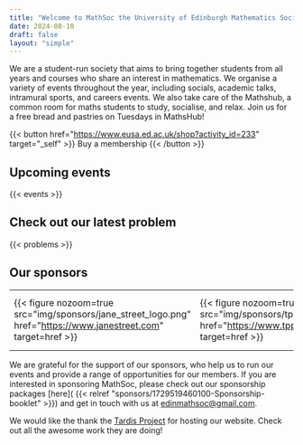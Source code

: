 ```yaml
---
title: "Welcome to MathSoc the University of Edinburgh Mathematics Society!"
date: 2024-08-10
draft: false
layout: "simple"
---
```

We are a student-run society that aims to bring together students from all years and courses who share an interest in mathematics. We organise a variety of events throughout the year, including socials, academic talks, intramural sports, and careers events. We also take care of the Mathshub, a common room for maths students to study, socialise, and relax.
Join us for a free bread and pastries on Tuesdays in MathsHub!

{{< button href="https://www.eusa.ed.ac.uk/shop?activity_id=233" target="_self" >}}
Buy a membership
{{< /button >}}

## Upcoming events

{{< events >}}

## Check out our latest problem

{{< problems >}}

## Our sponsors
<!-- this is a slightly janky way to make side by side images which can be clicked on to go to linkes by using a markdown table and figures -->
| | | | |
|---|---|---|---|
| {{< figure nozoom=true src="img/sponsors/jane_street_logo.png" href="https://www.janestreet.com" target=href >}} |{{< figure nozoom=true src="img/sponsors/tpp_logo.png" href="https://www.tpp-uk.com" target=href >}}|{{< figure nozoom=true src="img/sponsors/bar50.png" href="https://maps.app.goo.gl/bnaxN64UooagyDv86" target=href >}} | {{< figure nozoom=true src="img/sponsors/pilgrim-bar-logo-2020.jpg" href="https://www.pilgrimbar.co.uk/" target=href >}}|

We are grateful for the support of our sponsors, who help us to run our events and provide a range of opportunities for our members. If you are interested in sponsoring MathSoc, please check out our sponsorship packages [here]( {{< relref "sponsors/1729519460100-Sponsorship-booklet" >}}) and get in touch with us at [edinmathsoc@gmail.com](mailto:edinmathsoc@gmail.com?subject=Sponsorship%20Enquiry).

We would like the thank the [Tardis Project](https://tardisproject.uk) for hosting our website. Check out all the awesome work they are doing!
